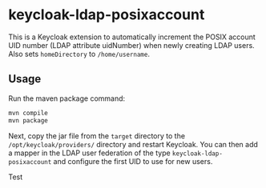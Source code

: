 # keycloak-ldap-posixaccount

This is a Keycloak extension to automatically increment the POSIX account UID number (LDAP attribute uidNumber) when newly creating LDAP users. Also sets `homeDirectory` to `/home/username`.

## Usage

Run the maven package command:

```bash
mvn compile
mvn package
```

Next, copy the jar file from the `target` directory to the `/opt/keycloak/providers/` directory and restart Keycloak. You can then add a mapper in the LDAP user federation of the type `keycloak-ldap-posixaccount` and configure the first UID to use for new users.

Test

